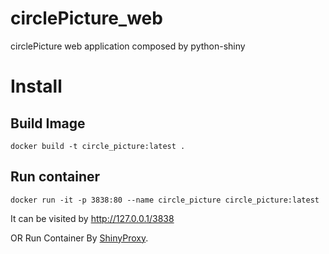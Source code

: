 # circlePicture_web
circlePicture web application composed by python-shiny

# Install 
## Build Image 
```
docker build -t circle_picture:latest .
```
## Run container
```
docker run -it -p 3838:80 --name circle_picture circle_picture:latest
```

It can be visited by http://127.0.0.1/3838

OR Run Container By [ShinyProxy](https://www.shinyproxy.io/).
